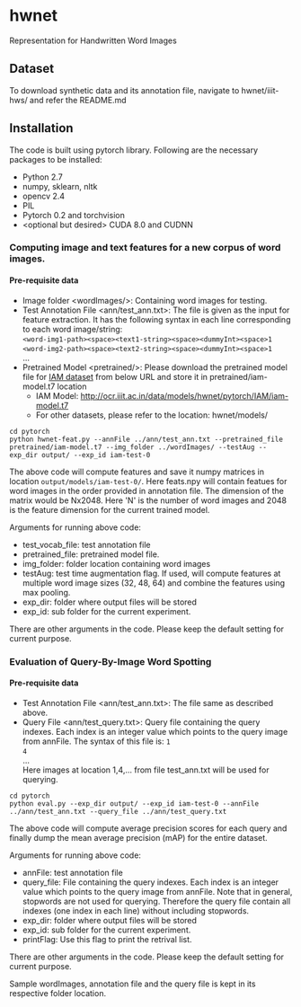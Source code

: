 # hwnet
Representation for Handwritten Word Images

## Dataset
To download synthetic data and its annotation file, navigate to hwnet/iiit-hws/ and refer the README.md

## Installation
The code is built using pytorch library. Following are the necessary packages to be installed:
+ Python 2.7
+ numpy, sklearn, nltk
+ opencv 2.4
+ PIL
+ Pytorch 0.2 and torchvision
+ \<optional but desired\> CUDA 8.0 and CUDNN

### Computing image and text features for a new corpus of word images.
#### Pre-requisite data <default-locations>
+ Image folder \<wordImages/\>: Containing word images for testing.
+ Test Annotation File \<ann/test_ann.txt\>: The file is given as the input for feature extraction. It has the following syntax in each line corresponding to each word image/string:<br>
```<word-img1-path><space><text1-string><space><dummyInt><space>1```<br>
```<word-img2-path><space><text2-string><space><dummyInt><space>1```<br>
...<br>
+ Pretrained Model \<pretrained/\>: Please download the pretrained model file for [IAM dataset](http://www.fki.inf.unibe.ch/databases/iam-handwriting-database) from below URL and store it in pretrained/iam-model.t7 location<br>
  + IAM Model: http://ocr.iiit.ac.in/data/models/hwnet/pytorch/IAM/iam-model.t7
  + For other datasets, please refer to the location: hwnet/models/

```
cd pytorch
python hwnet-feat.py --annFile ../ann/test_ann.txt --pretrained_file pretrained/iam-model.t7 --img_folder ../wordImages/ --testAug --exp_dir output/ --exp_id iam-test-0
```
The above code will compute features and save it numpy matrices in location ```output/models/iam-test-0/```. Here feats.npy will contain featues for word images in the order provided in annotation file. The dimension of the matrix would be Nx2048. Here 'N' is the number of word images and 2048 is the feature dimension for the current trained model.
  
Arguments for running above code:
+ test_vocab_file: test annotation file
+ pretrained_file: pretrained model file.
+ img_folder: folder location containing word images
+ testAug: test time augmentation flag. If used, will compute features at multiple word image sizes (32, 48, 64) and combine the features using max pooling. 
+ exp_dir: folder where output files will be stored
+ exp_id: sub folder for the current experiment.

There are other arguments in the code. Please keep the default setting for current purpose.

### Evaluation of Query-By-Image Word Spotting
#### Pre-requisite data <default-locations>
+ Test Annotation File \<ann/test_ann.txt\>: The file same as described above.
+ Query File \<ann/test_query.txt>\: Query file containing the query indexes. Each index is an integer value which points to the query image from annFile. The syntax of this file is:
```1```<br>
```4```<br>
...<br>
Here images at location 1,4,... from file test_ann.txt will be used for querying.

```
cd pytorch
python eval.py --exp_dir output/ --exp_id iam-test-0 --annFile ../ann/test_ann.txt --query_file ../ann/test_query.txt
```
The above code will compute average precision scores for each query and finally dump the mean average precision (mAP) for the entire dataset.

Arguments for running above code:
+ annFile: test annotation file
+ query_file: File containing the query indexes. Each index is an integer value which points to the query image from annFile. Note that in general, stopwords are not used for querying. Therefore the query file contain all indexes (one index in each line) without including stopwords.
+ exp_dir: folder where output files will be stored
+ exp_id: sub folder for the current experiment.
+ printFlag: Use this flag to print the retrival list.

There are other arguments in the code. Please keep the default setting for current purpose.

Sample wordImages, annotation file and the query file is kept in its respective folder location.
